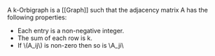 A k-Orbigraph is a [[Graph]] such that the adjacency matrix A has the following properties:

- Each entry is a non-negative integer.
- The sum of each row is k.
- If \\(A_ij\\) is non-zero then so is \A_ji\
